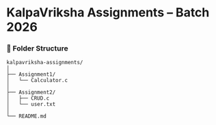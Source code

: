 # KalpaVriksha Assignments – Batch 2026

### 📂 Folder Structure
```
kalpavriksha-assignments/
│
├── Assignment1/
│   └── Calculator.c
│
├── Assignment2/
│   ├── CRUD.c
│   └── user.txt
│
└── README.md
```